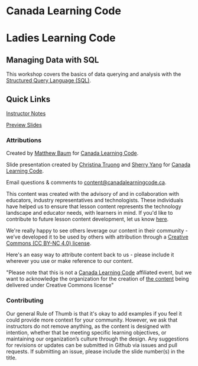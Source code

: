 # Canada Learning Code

# Ladies Learning Code
## Managing Data with SQL

This workshop covers the basics of data querying and analysis with the [Structured Query Language (SQL)](https://en.wikipedia.org/wiki/SQL).


## Quick Links

[Instructor Notes](https://docs.google.com/document/d/15DzSmrUhSoOgIyCbVnSsQEOwIaa06lhkNS71HUd5cjk/edit?usp=sharing)

[Preview Slides](slides_abridged.html)


### Attributions

Created by [Matthew Baum](https://ca.linkedin.com/in/matt-baum) for [Canada Learning Code](https://www.canadalearningcode.ca/).

Slide presentation created by [Christina Truong](http://christinatruong.com/) and [Sherry Yang](https://www.linkedin.com/in/sherrylwyang/) for [Canada Learning Code](https://www.canadalearningcode.ca/).

Email questions & comments to <content@canadalearningcode.ca>.

This content was created with the advisory of and in collaboration with educators, industry representatives and technologists. These individuals have helped us to ensure that lesson content represents the technology landscape and educator needs, with learners in mind. If you'd like to contribute to future lesson content development, let us know [here](https://docs.google.com/forms/d/e/1FAIpQLSfJ8NSMKVAmzpdn3EAymxCbDDz3XZPxyDdmtQ87GECuvXzzDQ/viewform).

We're really happy to see others leverage our content in their community - we’ve developed it to be used by others with attribution through a [Creative Commons (CC BY-NC 4.0) license](https://creativecommons.org/licenses/by-nc/4.0/).

Here's an easy way to attribute content back to us - please include it wherever you use or make reference to our content.

"Please note that this is not a [Canada Learning Code](https://www.canadalearningcode.ca/) affiliated event, but we want to acknowledge the organization for the creation of [the content](https://github.com/ladieslearningcode) being delivered under Creative Commons license"


### Contributing

Our general Rule of Thumb is that it's okay to add examples if you feel it could provide more context for your community. However, we ask that instructors do not remove anything, as the content is designed with intention, whether that be meeting specific learning objectives, or maintaining our organization’s culture through the design.  Any suggestions for revisions or updates can be submitted in Github via issues and pull requests. If submitting an issue, please include the slide number(s) in the title.
